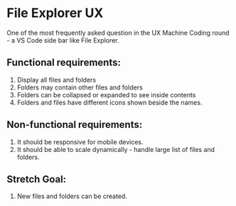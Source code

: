 # File Explorer UX

One of the most frequently asked question in the UX Machine Coding round - a VS Code side bar like File Explorer.

## Functional requirements:

1. Display all files and folders
2. Folders may contain other files and folders
3. Folders can be collapsed or expanded to see inside contents
4. Folders and files have different icons shown beside the names.

## Non-functional requirements:

1. It should be responsive for mobile devices.
2. It should be able to scale dynamically - handle large list of files and folders.

## Stretch Goal:

1. New files and folders can be created.
